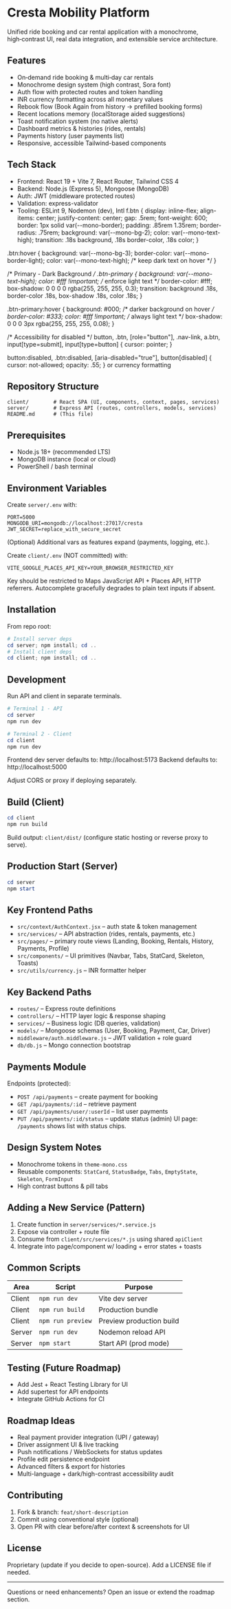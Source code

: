 # Cresta Mobility Platform

Unified ride booking and car rental application with a monochrome, high‑contrast UI, real data integration, and extensible service architecture.

## Features
- On‑demand ride booking & multi‑day car rentals
- Monochrome design system (high contrast, Sora font)
- Auth flow with protected routes and token handling
- INR currency formatting across all monetary values
- Rebook flow (Book Again from history → prefilled booking forms)
- Recent locations memory (localStorage aided suggestions)
- Toast notification system (no native alerts)
- Dashboard metrics & histories (rides, rentals)
- Payments history (user payments list)
- Responsive, accessible Tailwind-based components

## Tech Stack
- Frontend: React 19 + Vite 7, React Router, Tailwind CSS 4
- Backend: Node.js (Express 5), Mongoose (MongoDB)
- Auth: JWT (middleware protected routes)
- Validation: express-validator
- Tooling: ESLint 9, Nodemon (dev), Intl f.btn {
  display: inline-flex;
  align-items: center;
  justify-content: center;
  gap: .5rem;
  font-weight: 600;
  border: 1px solid var(--mono-border);
  padding: .85rem 1.35rem;
  border-radius: .75rem;
  background: var(--mono-bg-2);
  color: var(--mono-text-high);
  transition: .18s background, .18s border-color, .18s color;
}

.btn:hover {
  background: var(--mono-bg-3);
  border-color: var(--mono-border-light);
  color: var(--mono-text-high); /* keep dark text on hover */
}

/* Primary - Dark Background */
.btn-primary {
  background: var(--mono-text-high);
  color: #fff !important; /* enforce light text */
  border-color: #fff;
  box-shadow: 0 0 0 0 rgba(255, 255, 255, 0.3);
  transition: background .18s, border-color .18s, box-shadow .18s, color .18s;
}

.btn-primary:hover {
  background: #000; /* darker background on hover */
  border-color: #333;
  color: #fff !important; /* always light text */
  box-shadow: 0 0 0 3px rgba(255, 255, 255, 0.08);
}

/* Accessibility for disabled */
button, .btn, [role="button"], .nav-link, a.btn, input[type=submit], input[type=button] {
  cursor: pointer;
}

button:disabled,
.btn:disabled,
[aria-disabled="true"],
button[disabled] {
  cursor: not-allowed;
  opacity: .55;
}
or currency formatting

## Repository Structure
```
client/        # React SPA (UI, components, context, pages, services)
server/        # Express API (routes, controllers, models, services)
README.md      # (This file)
```

## Prerequisites
- Node.js 18+ (recommended LTS)
- MongoDB instance (local or cloud)
- PowerShell / bash terminal

## Environment Variables
Create `server/.env` with:
```
PORT=5000
MONGODB_URI=mongodb://localhost:27017/cresta
JWT_SECRET=replace_with_secure_secret
```
(Optional) Additional vars as features expand (payments, logging, etc.).

Create `client/.env` (NOT committed) with:
```
VITE_GOOGLE_PLACES_API_KEY=YOUR_BROWSER_RESTRICTED_KEY
```
Key should be restricted to Maps JavaScript API + Places API, HTTP referrers. Autocomplete gracefully degrades to plain text inputs if absent.

## Installation
From repo root:
```powershell
# Install server deps
cd server; npm install; cd ..
# Install client deps
cd client; npm install; cd ..
```

## Development
Run API and client in separate terminals.
```powershell
# Terminal 1 - API
cd server
npm run dev

# Terminal 2 - Client
cd client
npm run dev
```
Frontend dev server defaults to: http://localhost:5173
Backend defaults to: http://localhost:5000

Adjust CORS or proxy if deploying separately.

## Build (Client)
```powershell
cd client
npm run build
```
Build output: `client/dist/` (configure static hosting or reverse proxy to serve).

## Production Start (Server)
```powershell
cd server
npm start
```

## Key Frontend Paths
- `src/context/AuthContext.jsx` – auth state & token management
- `src/services/` – API abstraction (rides, rentals, payments, etc.)
- `src/pages/` – primary route views (Landing, Booking, Rentals, History, Payments, Profile)
- `src/components/` – UI primitives (Navbar, Tabs, StatCard, Skeleton, Toasts)
- `src/utils/currency.js` – INR formatter helper

## Key Backend Paths
- `routes/` – Express route definitions
- `controllers/` – HTTP layer logic & response shaping
- `services/` – Business logic (DB queries, validation)
- `models/` – Mongoose schemas (User, Booking, Payment, Car, Driver)
- `middleware/auth.middleware.js` – JWT validation + role guard
- `db/db.js` – Mongo connection bootstrap

## Payments Module
Endpoints (protected):
- `POST /api/payments` – create payment for booking
- `GET /api/payments/:id` – retrieve payment
- `GET /api/payments/user/:userId` – list user payments
- `PUT /api/payments/:id/status` – update status (admin)
UI page: `/payments` shows list with status chips.

## Design System Notes
- Monochrome tokens in `theme-mono.css`
- Reusable components: `StatCard`, `StatusBadge`, `Tabs`, `EmptyState`, `Skeleton`, `FormInput`
- High contrast buttons & pill tabs

## Adding a New Service (Pattern)
1. Create function in `server/services/*.service.js`
2. Expose via controller + route file
3. Consume from `client/src/services/*.js` using shared `apiClient`
4. Integrate into page/component w/ loading + error states + toasts

## Common Scripts
| Area    | Script            | Purpose                    |
|---------|-------------------|----------------------------|
| Client  | `npm run dev`     | Vite dev server            |
| Client  | `npm run build`   | Production bundle          |
| Client  | `npm run preview` | Preview production build   |
| Server  | `npm run dev`     | Nodemon reload API         |
| Server  | `npm start`       | Start API (prod mode)      |

## Testing (Future Roadmap)
- Add Jest + React Testing Library for UI
- Add supertest for API endpoints
- Integrate GitHub Actions for CI

## Roadmap Ideas
- Real payment provider integration (UPI / gateway)
- Driver assignment UI & live tracking
- Push notifications / WebSockets for status updates
- Profile edit persistence endpoint
- Advanced filters & export for histories
- Multi-language + dark/high-contrast accessibility audit

## Contributing
1. Fork & branch: `feat/short-description`
2. Commit using conventional style (optional)
3. Open PR with clear before/after context & screenshots for UI

## License
Proprietary (update if you decide to open-source). Add a LICENSE file if needed.

---
Questions or need enhancements? Open an issue or extend the roadmap section.
